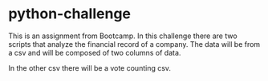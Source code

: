# python-challenge
This is an assignment from Bootcamp. In this challenge there are two scripts that analyze the financial record of a company.
The data will be from a csv and will be composed of two columns of data.

In the other csv there will be a vote counting csv.
